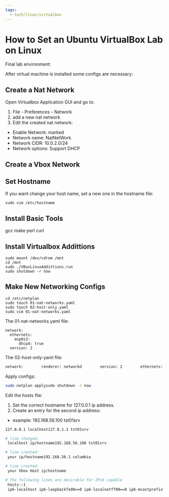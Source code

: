 ```yaml
---
tags:
  - tech/linux/virtualbox
---
```


# How to Set an Ubuntu VirtualBox Lab on Linux



Final lab environment:

After virtual machine is installed some configs are necessary:

## Create a Nat Network

Open Virtualbox Application GUI and go to:

1. File - Preferences - Network
2. add a new nat network
3. Edit the created nat network:
- Enable Network: marked
- Network name: NatNetWork
- Network CIDR: 10.0.2.0/24
- Network options: Support DHCP

## Create a Vbox Network

## Set Hostname

If you want change your host name, set a new one in the hostname file:

`sudo vim /etc/hostname`

## Install Basic Tools

gcc make perl curl

## Install Virtualbox Addittions

```
sudo mount /dev/cdrom /mnt
cd /mnt
sudo ./VBoxLinuxAddittions.run
sudo shutdown -r now

```

## Make New Networking Configs

```
cd /etc/netplan
sudo touch 01-nat-networks.yaml
sudo touch 02-host-only.yaml
sudo vim 01-nat-networks.yaml

```

The 01-nat-networks.yaml file:

```
network:
  ethernets:
    enp0s3:
      dhcp4: true
  version: 2

```

The 02-host-only-yaml file:

```bash
network:        renderer: networkd        version: 2        ethernets:                enp0s8:                        dhcp4: false                        addresses:                        - 192.168.56.100/24                        gateway4: 192.168.1.1                        nameservers:                                addresses: [192.168.1.1, 8.8.8.8]
```

Apply configs:

```bash
sudo netplan applysudo shutdown -r now
```

Edit the hosts file:

1. Set the correct hostname for 127.0.0.1 ip address.
2. Create an entry for the second ip address:
- example: 192.168.56.100 tst01srv

```bash
127.0.0.1 localhost127.0.1.1 tst01srv        

# line changed:
 localhost ip/hostname192.168.56.100 tst01srv   

# line created:
 your ip/hostname192.168.56.1 columbia     

# line created:
 your Vbox Host ip/hostname

# The following lines are desirable for IPv6 capable
 hosts::1
 ip6-localhost ip6-loopbackfe00==0 ip6-localnetff00==0 ip6-mcastprefixff02==1 ip6-allnodesff02==2 ip6-allrouters
```